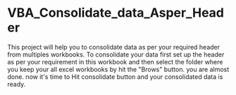 # VBA_Consolidate_data_Asper_Header
This project will help you to consolidate data as per your required header from multiples workbooks. To consolidate your data first set up the header as per your requirement in this workbook and then select the folder where you keep your all excel workbooks by hit the "Brows" button. you are almost done. now it's time to Hit consolidate button and your consolidated data is ready.

